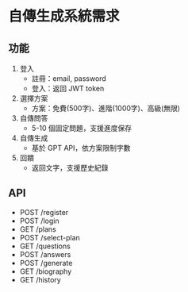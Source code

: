 # 自傳生成系統需求
## 功能
1. 登入
   - 註冊：email, password
   - 登入：返回 JWT token
2. 選擇方案
   - 方案：免費(500字)、進階(1000字)、高級(無限)
3. 自傳問答
   - 5-10 個固定問題，支援進度保存
4. 自傳生成
   - 基於 GPT API，依方案限制字數
5. 回饋
   - 返回文字，支援歷史紀錄

## API
- POST /register
- POST /login
- GET /plans
- POST /select-plan
- GET /questions
- POST /answers
- POST /generate
- GET /biography
- GET /history